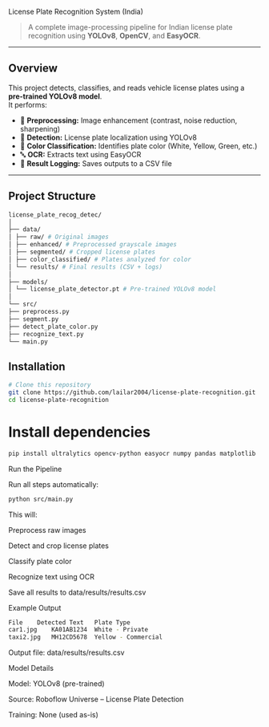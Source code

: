 License Plate Recognition System (India)

> A complete image-processing pipeline for Indian license plate recognition using **YOLOv8**, **OpenCV**, and **EasyOCR**.

---

## Overview
This project detects, classifies, and reads vehicle license plates using a **pre-trained YOLOv8 model**.  
It performs:
- 🔧 **Preprocessing:** Image enhancement (contrast, noise reduction, sharpening)  
- 🎯 **Detection:** License plate localization using YOLOv8  
- 🎨 **Color Classification:** Identifies plate color (White, Yellow, Green, etc.)  
- 🔤 **OCR:** Extracts text using EasyOCR  
- 💾 **Result Logging:** Saves outputs to a CSV file  

---

## Project Structure
```bash
license_plate_recog_detec/
│
├── data/
│ ├── raw/ # Original images
│ ├── enhanced/ # Preprocessed grayscale images
│ ├── segmented/ # Cropped license plates
│ ├── color_classified/ # Plates analyzed for color
│ └── results/ # Final results (CSV + logs)
│
├── models/
│ └── license_plate_detector.pt # Pre-trained YOLOv8 model
│
└── src/
├── preprocess.py
├── segment.py
├── detect_plate_color.py
├── recognize_text.py
└── main.py


```

## Installation

```bash
# Clone this repository
git clone https://github.com/lailar2004/license-plate-recognition.git
cd license-plate-recognition
```
# Install dependencies
```bash
pip install ultralytics opencv-python easyocr numpy pandas matplotlib
```

Run the Pipeline

Run all steps automatically:

```bash
python src/main.py
```

This will:

Preprocess raw images

Detect and crop license plates

Classify plate color

Recognize text using OCR

Save all results to data/results/results.csv

Example Output
```bash
File	Detected Text	Plate Type
car1.jpg	KA01AB1234	White - Private
taxi2.jpg	MH12CD5678	Yellow - Commercial
```
Output file: data/results/results.csv

Model Details

Model: YOLOv8 (pre-trained)

Source: Roboflow Universe – License Plate Detection

Training: None (used as-is)